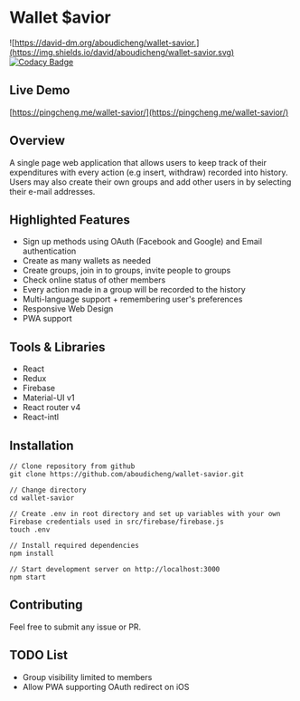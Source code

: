
# Wallet $avior
![https://david-dm.org/aboudicheng/wallet-savior.](https://img.shields.io/david/aboudicheng/wallet-savior.svg)
[![Codacy Badge](https://api.codacy.com/project/badge/Grade/4b35277dafad4f34abddd5161ec6f8e3)](https://www.codacy.com/project/aboudicheng/wallet-savior/dashboard?utm_source=github.com&amp;utm_medium=referral&amp;utm_content=aboudicheng/wallet-savior&amp;utm_campaign=Badge_Grade_Dashboard)
## Live Demo
[https://pingcheng.me/wallet-savior/](https://pingcheng.me/wallet-savior/)

## Overview

A single page web application that allows users to keep track of their expenditures with every action (e.g insert, withdraw) recorded into history. Users may also create their own groups and add other users in by selecting their e-mail addresses.

## Highlighted Features
- Sign up methods using OAuth (Facebook and Google) and Email authentication
- Create as many wallets as needed
- Create groups, join in to groups, invite people to groups
- Check online status of other members
- Every action made in a group will be recorded to the history
- Multi-language support + remembering user's preferences
- Responsive Web Design
- PWA support
## Tools & Libraries

- React
- Redux
- Firebase
- Material-UI v1
- React router v4
- React-intl

## Installation
```
// Clone repository from github
git clone https://github.com/aboudicheng/wallet-savior.git

// Change directory
cd wallet-savior

// Create .env in root directory and set up variables with your own Firebase credentials used in src/firebase/firebase.js
touch .env

// Install required dependencies
npm install

// Start development server on http://localhost:3000
npm start
```

## Contributing
Feel free to submit any issue or PR.

## TODO List

* Group visibility limited to members
* Allow PWA supporting OAuth redirect on iOS
